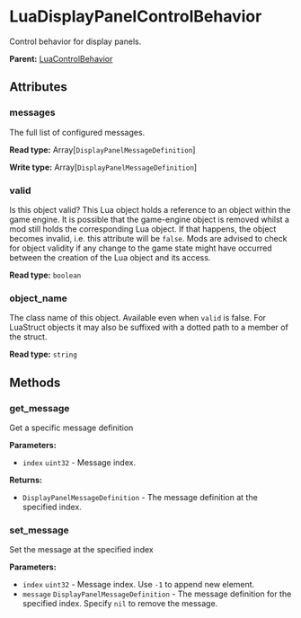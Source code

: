# LuaDisplayPanelControlBehavior

Control behavior for display panels.

**Parent:** [LuaControlBehavior](LuaControlBehavior.md)

## Attributes

### messages

The full list of configured messages.

**Read type:** Array[`DisplayPanelMessageDefinition`]

**Write type:** Array[`DisplayPanelMessageDefinition`]

### valid

Is this object valid? This Lua object holds a reference to an object within the game engine. It is possible that the game-engine object is removed whilst a mod still holds the corresponding Lua object. If that happens, the object becomes invalid, i.e. this attribute will be `false`. Mods are advised to check for object validity if any change to the game state might have occurred between the creation of the Lua object and its access.

**Read type:** `boolean`

### object_name

The class name of this object. Available even when `valid` is false. For LuaStruct objects it may also be suffixed with a dotted path to a member of the struct.

**Read type:** `string`

## Methods

### get_message

Get a specific message definition

**Parameters:**

- `index` `uint32` - Message index.

**Returns:**

- `DisplayPanelMessageDefinition` - The message definition at the specified index.

### set_message

Set the message at the specified index

**Parameters:**

- `index` `uint32` - Message index. Use `-1` to append new element.
- `message` `DisplayPanelMessageDefinition` - The message definition for the specified index. Specify `nil` to remove the message.

